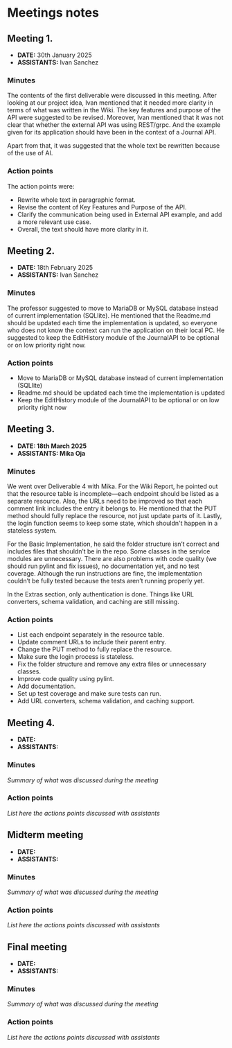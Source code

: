 # Meetings notes

## Meeting 1.
* **DATE:** 30th January 2025
* **ASSISTANTS:** Ivan Sanchez

### Minutes
The contents of the first deliverable were discussed in this meeting. After looking at our project idea, Ivan mentioned that it needed more clarity in terms of what was written in the Wiki. The key features and purpose of the API were suggested to be revised. Moreover, Ivan mentioned that it was not clear that whether the external API was using REST/grpc. And the example given for its application should have been in the context of a Journal API. 

Apart from that, it was suggested that the whole text be rewritten because of the use of AI. 

### Action points
The action points were:
- Rewrite whole text in paragraphic format.
- Revise the content of Key Features and Purpose of the API.
- Clarify the communication being used in External API example, and add a more relevant use case.
- Overall, the text should have more clarity in it.




## Meeting 2.
* **DATE:** 18th February 2025
* **ASSISTANTS:** Ivan Sanchez

### Minutes
The professor suggested to move to MariaDB or MySQL database instead of current implementation (SQLlite). He mentioned that the Readme.md should be updated each time the implementation is updated, so everyone who does not know the context can run the application on their local PC. He suggested to keep the EditHistory module of the JournalAPI to be optional or on low priority right now. 

### Action points
- Move to MariaDB or MySQL database instead of current implementation (SQLlite)
- Readme.md should be updated each time the implementation is updated
- Keep the EditHistory module of the JournalAPI to be optional or on low priority right now




## Meeting 3.
* **DATE: 18th March 2025**
* **ASSISTANTS: Mika Oja**

### Minutes
We went over Deliverable 4 with Mika. For the Wiki Report, he pointed out that the resource table is incomplete—each endpoint should be listed as a separate resource. Also, the URLs need to be improved so that each comment link includes the entry it belongs to. He mentioned that the PUT method should fully replace the resource, not just update parts of it. Lastly, the login function seems to keep some state, which shouldn't happen in a stateless system.

For the Basic Implementation, he said the folder structure isn’t correct and includes files that shouldn’t be in the repo. Some classes in the service modules are unnecessary. There are also problems with code quality (we should run pylint and fix issues), no documentation yet, and no test coverage. Although the run instructions are fine, the implementation couldn’t be fully tested because the tests aren’t running properly yet.

In the Extras section, only authentication is done. Things like URL converters, schema validation, and caching are still missing.

### Action points
- List each endpoint separately in the resource table.
- Update comment URLs to include their parent entry.
- Change the PUT method to fully replace the resource.
- Make sure the login process is stateless.
- Fix the folder structure and remove any extra files or unnecessary classes.
- Improve code quality using pylint.
- Add documentation.
- Set up test coverage and make sure tests can run.
- Add URL converters, schema validation, and caching support.




## Meeting 4.
* **DATE:**
* **ASSISTANTS:**

### Minutes
*Summary of what was discussed during the meeting*

### Action points
*List here the actions points discussed with assistants*




## Midterm meeting
* **DATE:**
* **ASSISTANTS:**

### Minutes
*Summary of what was discussed during the meeting*

### Action points
*List here the actions points discussed with assistants*




## Final meeting
* **DATE:**
* **ASSISTANTS:**

### Minutes
*Summary of what was discussed during the meeting*

### Action points
*List here the actions points discussed with assistants*




